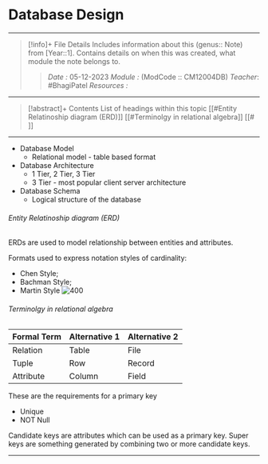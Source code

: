 # Database Design
---
> [!info]+ File Details
> Includes information about this (genus:: Note) from [Year::1]. Contains details on when this was created, what module the note belongs to.
> > *Date :*  05-12-2023 
> > *Module :* (ModCode :: CM12004DB) 
> > *Teacher*: #BhagiPatel 
> > *Resources :*

---
> [!abstract]+ Contents
> List of headings within this topic
> [[#Entity Relatinoship diagram (ERD)]]
> [[#Terminolgy in relational algebra]]
> [[# ]]
> 
--- 

- Database Model
	- Relational model - table based format
- Database Architecture
	- 1 Tier, 2 Tier, 3 Tier
	- 3 Tier - most popular client server architecture
- Database Schema
	- Logical structure of the database
###### Entity Relatinoship diagram (ERD)
ERDs are used to model relationship between entities and attributes. 

Formats used to express notation styles of cardinality:
- Chen Style;
- Bachman Style;
- Martin Style
![400](https://uploads-us-west-2.insided.com/miro-us/attachment/a9877a9b-d306-4e9b-8274-18810c1faecb.png)

###### Terminolgy in relational algebra
| Formal Term | Alternative 1 | Alternative 2 |
| ----------- | ------------- | ------------- |
| Relation    | Table         | File          |
| Tuple       | Row           | Record        |
| Attribute   | Column        | Field              |

These are the requirements for a primary key
- Unique 
- NOT Null 

Candidate keys are attributes which can be used as a primary key. Super keys are something generated by combining two or more candidate keys.

---